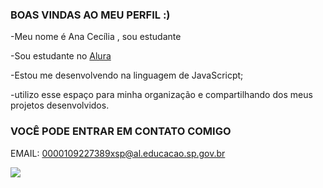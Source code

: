 ### BOAS VINDAS AO MEU PERFIL :)

-Meu nome é Ana Cecília , sou estudante 

-Sou estudante no [Alura](httsps://www.alura.com.br)

-Estou me desenvolvendo na linguagem de JavaScricpt;

-utilizo esse espaço para minha organização e compartilhando dos meus projetos desenvolvidos.


### VOCÊ PODE ENTRAR EM CONTATO COMIGO 
EMAIL: 0000109227389xsp@al.educacao.sp.gov.br

![](https://media1.tenor.com/m/FH_GVnTTTKAAAAAC/naruto-and-sasuke.gif)
